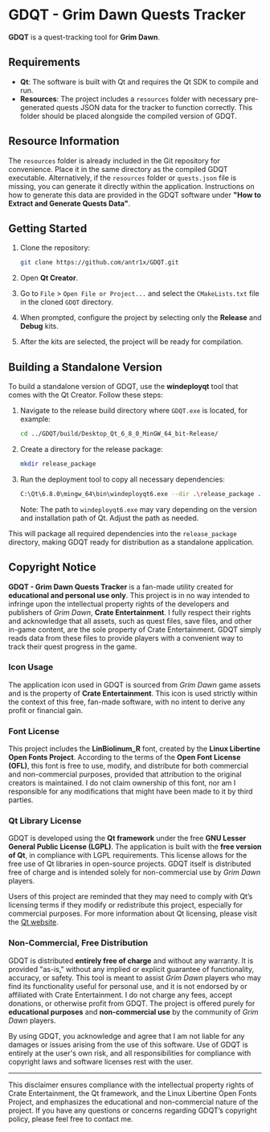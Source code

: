 # GDQT - Grim Dawn Quests Tracker

**GDQT** is a quest-tracking tool for **Grim Dawn**.

## Requirements

- **Qt**: The software is built with Qt and requires the Qt SDK to compile and run.
- **Resources**: The project includes a `resources` folder with necessary pre-generated quests JSON data for the tracker to function correctly. This folder should be placed alongside the compiled version of GDQT.

## Resource Information

The `resources` folder is already included in the Git repository for convenience. Place it in the same directory as the compiled GDQT executable. Alternatively, if the `resources` folder or `quests.json` file is missing, you can generate it directly within the application. Instructions on how to generate this data are provided in the GDQT software under **"How to Extract and Generate Quests Data"**.

## Getting Started

1. Clone the repository:
   ```bash
   git clone https://github.com/antr1x/GDQT.git
   ```

2. Open **Qt Creator**.

3. Go to `File` > `Open File or Project...` and select the `CMakeLists.txt` file in the cloned `GDQT` directory.

4. When prompted, configure the project by selecting only the **Release** and **Debug** kits.

5. After the kits are selected, the project will be ready for compilation.

## Building a Standalone Version

To build a standalone version of GDQT, use the **windeployqt** tool that comes with the Qt Creator. Follow these steps:

1. Navigate to the release build directory where `GDQT.exe` is located, for example:
   ```bash
   cd ../GDQT/build/Desktop_Qt_6_8_0_MinGW_64_bit-Release/
   ```

2. Create a directory for the release package:
   ```bash
   mkdir release_package
   ```

3. Run the deployment tool to copy all necessary dependencies:
   ```bash
   C:\Qt\6.8.0\mingw_64\bin\windeployqt6.exe --dir .\release_package .\GDQT.exe
   ```
   Note: The path to `windeployqt6.exe` may vary depending on the version and installation path of Qt. Adjust the path as needed.

This will package all required dependencies into the `release_package` directory, making GDQT ready for distribution as a standalone application.

## Copyright Notice

**GDQT - Grim Dawn Quests Tracker** is a fan-made utility created for **educational and personal use only**. This project is in no way intended to infringe upon the intellectual property rights of the developers and publishers of *Grim Dawn*, **Crate Entertainment**. I fully respect their rights and acknowledge that all assets, such as quest files, save files, and other in-game content, are the sole property of Crate Entertainment. GDQT simply reads data from these files to provide players with a convenient way to track their quest progress in the game.

### Icon Usage

The application icon used in GDQT is sourced from *Grim Dawn* game assets and is the property of **Crate Entertainment**. This icon is used strictly within the context of this free, fan-made software, with no intent to derive any profit or financial gain.

### Font License

This project includes the **LinBiolinum_R** font, created by the **Linux Libertine Open Fonts Project**. According to the terms of the **Open Font License (OFL)**, this font is free to use, modify, and distribute for both commercial and non-commercial purposes, provided that attribution to the original creators is maintained. I do not claim ownership of this font, nor am I responsible for any modifications that might have been made to it by third parties.

### Qt Library License

GDQT is developed using the **Qt framework** under the free **GNU Lesser General Public License (LGPL)**. The application is built with the **free version of Qt**, in compliance with LGPL requirements. This license allows for the free use of Qt libraries in open-source projects. GDQT itself is distributed free of charge and is intended solely for non-commercial use by *Grim Dawn* players.

Users of this project are reminded that they may need to comply with Qt’s licensing terms if they modify or redistribute this project, especially for commercial purposes. For more information about Qt licensing, please visit the [Qt website](https://www.qt.io/licensing).

### Non-Commercial, Free Distribution

GDQT is distributed **entirely free of charge** and without any warranty. It is provided "as-is," without any implied or explicit guarantee of functionality, accuracy, or safety. This tool is meant to assist *Grim Dawn* players who may find its functionality useful for personal use, and it is not endorsed by or affiliated with Crate Entertainment. I do not charge any fees, accept donations, or otherwise profit from GDQT. The project is offered purely for **educational purposes** and **non-commercial use** by the community of *Grim Dawn* players.

By using GDQT, you acknowledge and agree that I am not liable for any damages or issues arising from the use of this software. Use of GDQT is entirely at the user's own risk, and all responsibilities for compliance with copyright laws and software licenses rest with the user.

---

This disclaimer ensures compliance with the intellectual property rights of Crate Entertainment, the Qt framework, and the Linux Libertine Open Fonts Project, and emphasizes the educational and non-commercial nature of the project. If you have any questions or concerns regarding GDQT’s copyright policy, please feel free to contact me.
